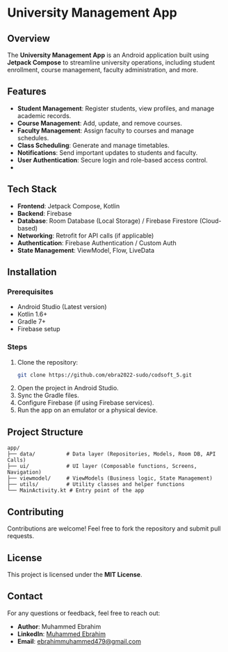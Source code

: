 # University Management App

## Overview
The **University Management App** is an Android application built using **Jetpack Compose** to streamline university operations, including student enrollment, course management, faculty administration, and more.

## Features
- **Student Management**: Register students, view profiles, and manage academic records.
- **Course Management**: Add, update, and remove courses.
- **Faculty Management**: Assign faculty to courses and manage schedules.
- **Class Scheduling**: Generate and manage timetables.
- **Notifications**: Send important updates to students and faculty.
- **User Authentication**: Secure login and role-based access control.
- 

## Tech Stack
- **Frontend**: Jetpack Compose, Kotlin
- **Backend**: Firebase
- **Database**: Room Database (Local Storage) / Firebase Firestore (Cloud-based)
- **Networking**: Retrofit for API calls (if applicable)
- **Authentication**: Firebase Authentication / Custom Auth
- **State Management**: ViewModel, Flow, LiveData

## Installation
### Prerequisites
- Android Studio (Latest version)
- Kotlin 1.6+
- Gradle 7+
- Firebase setup 

### Steps
1. Clone the repository:
   ```bash
   git clone https://github.com/ebra2022-sudo/codsoft_5.git
   ```
2. Open the project in Android Studio.
3. Sync the Gradle files.
4. Configure Firebase (if using Firebase services).
5. Run the app on an emulator or a physical device.

## Project Structure
```
app/
├── data/          # Data layer (Repositories, Models, Room DB, API Calls)
├── ui/            # UI layer (Composable functions, Screens, Navigation)
├── viewmodel/     # ViewModels (Business logic, State Management)
├── utils/         # Utility classes and helper functions
└── MainActivity.kt # Entry point of the app
```

## Contributing
Contributions are welcome! Feel free to fork the repository and submit pull requests.

## License
This project is licensed under the **MIT License**.

## Contact
For any questions or feedback, feel free to reach out:
- **Author**: Muhammed Ebrahim
- **LinkedIn**: [Muhammed Ebrahim](https://www.linkedin.com/in/muhammed-ebrahim-397808229/)
- **Email**: ebrahimmuhammed479@gmail.com

